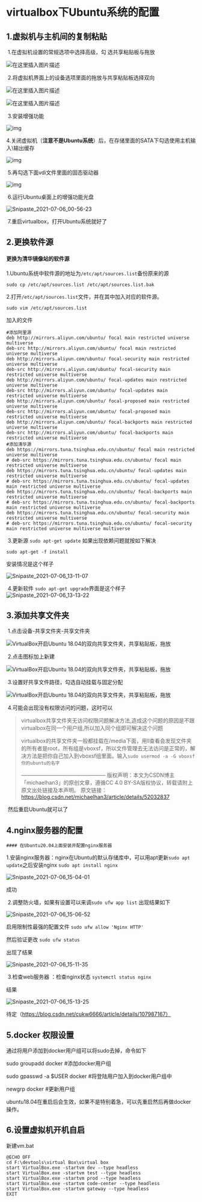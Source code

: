 # virtualbox下Ubuntu系统的配置





## 1.虚拟机与主机间的复制粘贴

​	1.在虚拟机设置的常规选项中选择高级，勾	选共享粘贴板与拖放

![在这里插入图片描述](https://img-blog.csdnimg.cn/20181030002107680.png?x-oss-process=image/watermark,type_ZmFuZ3poZW5naGVpdGk,shadow_10,text_aHR0cHM6Ly9ibG9nLmNzZG4ubmV0L2NoZW5neXExMTY=,size_16,color_FFFFFF,t_70#pic_center)

​	2.将虚拟机界面上的设备选项里面的拖放与共享粘贴板选择双向

![在这里插入图片描述](https://img-blog.csdnimg.cn/20181030004659238.png?x-oss-process=image/watermark,type_ZmFuZ3poZW5naGVpdGk,shadow_10,text_aHR0cHM6Ly9ibG9nLmNzZG4ubmV0L2NoZW5neXExMTY=,size_16,color_FFFFFF,t_70#pic_center)

![在这里插入图片描述](https://img-blog.csdnimg.cn/20181030004816512.png?x-oss-process=image/watermark,type_ZmFuZ3poZW5naGVpdGk,shadow_10,text_aHR0cHM6Ly9ibG9nLmNzZG4ubmV0L2NoZW5neXExMTY=,size_16,color_FFFFFF,t_70#pic_center)

​	3.安装增强功能

![img](https://www.pianshen.com/images/148/ccd0bed5d77a1f6b0a6c1b60a9b72a94.png)

​	4.关闭虚拟机（**注意不是Ubuntu系统**）后，在存储里面的SATA下勾选使用主机输入\输出缓存

![img](https://www.pianshen.com/images/803/f37b92be39a4e84c6b223ba482dce94b.png)



​	5.再勾选下面vdi文件里面的固态驱动器

![img](https://www.pianshen.com/images/803/f37b92be39a4e84c6b223ba482dce94b.png)

​	6.运行Ubuntu桌面上的增强功能光盘

![Snipaste_2021-07-06_00-56-23](D:\common\snipaste\save\Snipaste_2021-07-06_00-56-23.png)

​	7.重启virtualbox，打开Ubuntu系统就好了









## 2.更换软件源

#### 更换为清华镜像站的软件源

​	1.Ubuntu系统中软件源的地址为`/etc/apt/sources.list`备份原来的源 

```
sudo cp /etc/apt/sources.list /etc/apt/sources.list.bak
```



​	2.打开`/etc/apt/sources.list`文件，并在其中加入对应的软件源。

```
sudo vim /etc/apt/sources.list
```



加入的文件

```text
#添加阿里源
deb http://mirrors.aliyun.com/ubuntu/ focal main restricted universe multiverse
deb-src http://mirrors.aliyun.com/ubuntu/ focal main restricted universe multiverse
deb http://mirrors.aliyun.com/ubuntu/ focal-security main restricted universe multiverse
deb-src http://mirrors.aliyun.com/ubuntu/ focal-security main restricted universe multiverse
deb http://mirrors.aliyun.com/ubuntu/ focal-updates main restricted universe multiverse
deb-src http://mirrors.aliyun.com/ubuntu/ focal-updates main restricted universe multiverse
deb http://mirrors.aliyun.com/ubuntu/ focal-proposed main restricted universe multiverse
deb-src http://mirrors.aliyun.com/ubuntu/ focal-proposed main restricted universe multiverse
deb http://mirrors.aliyun.com/ubuntu/ focal-backports main restricted universe multiverse
deb-src http://mirrors.aliyun.com/ubuntu/ focal-backports main restricted universe multiverse
#添加清华源
deb https://mirrors.tuna.tsinghua.edu.cn/ubuntu/ focal main restricted universe multiverse
# deb-src https://mirrors.tuna.tsinghua.edu.cn/ubuntu/ focal main restricted universe multiverse
deb https://mirrors.tuna.tsinghua.edu.cn/ubuntu/ focal-updates main restricted universe multiverse
# deb-src https://mirrors.tuna.tsinghua.edu.cn/ubuntu/ focal-updates main restricted universe multiverse
deb https://mirrors.tuna.tsinghua.edu.cn/ubuntu/ focal-backports main restricted universe multiverse
# deb-src https://mirrors.tuna.tsinghua.edu.cn/ubuntu/ focal-backports main restricted universe multiverse
deb https://mirrors.tuna.tsinghua.edu.cn/ubuntu/ focal-security main restricted universe multiverse
# deb-src https://mirrors.tuna.tsinghua.edu.cn/ubuntu/ focal-security main restricted universe multiverse multiverse
```

​	3.更新源 `sudo apt-get update` 如果出现依赖问题就按如下解决

`sudo apt-get -f install`

安装情况是这个样子

![Snipaste_2021-07-06_13-11-07](D:\common\snipaste\save\Snipaste_2021-07-06_13-11-07.png)

​	4.更新软件 `sudo apt-get upgrade`界面是这个样子![Snipaste_2021-07-06_13-13-22](D:\common\snipaste\save\Snipaste_2021-07-06_13-13-22.png)









## 3.添加共享文件夹

​	1.点击设备-共享文件夹-共享文件夹

![VirtualBox开启Ubuntu 18.04的双向共享文件夹，共享粘贴板，拖放](https://www.linuxidc.com/upload/2020_02/20021612196611.png)

​	2.点击图标加上新建

![VirtualBox开启Ubuntu 18.04的双向共享文件夹，共享粘贴板，拖放](https://www.linuxidc.com/upload/2020_02/20021612196426.png)

​	3.设置好共享文件路径，勾选自动挂载与固定分配

![VirtualBox开启Ubuntu 18.04的双向共享文件夹，共享粘贴板，拖放](https://www.linuxidc.com/upload/2020_02/20021612205668.png)

​	4.可能会出现没有权限访问的问题，这时可以

> virtualbox共享文件夹无访问权限问题解决方法,造成这个问题的原因是不跟virtualbox在同一个用户组,所以加入同个组即可解决这个问题
>
> virtualbox的共享文件夹一般都挂载在/media下面，用ll查看会发现文件夹的所有者是root，所有组是vboxsf，所以文件管理去无法访问是正常的，解决方法是把你自己加入到vboxsf组里面。输入`sudo usermod -a -G vboxsf 你的ubuntu的名字`
>
> ————————————————
> 版权声明：本文为CSDN博主「michaelhan3」的原创文章，遵循CC 4.0 BY-SA版权协议，转载请附上原文出处链接及本声明。
> 原文链接：https://blog.csdn.net/michaelhan3/article/details/52032837

​	然后重启Ubuntu就可以了





## 4.nginx服务器的配置

	#### 在Ubuntu20.04上面安装并配置nginx服务器

​	1.安装nginx服务器：nginx在Ubuntu的默认存储库中，可以用apt更新`sudo apt update`之后安装nginx `sudo apt install nginx` 

![Snipaste_2021-07-06_15-04-01](D:\common\snipaste\save\Snipaste_2021-07-06_15-04-01.png)

成功

​	2.调整防火墙，如果有设置可以来调`sudo ufw app list`  出现结果如下

![Snipaste_2021-07-06_15-06-52](D:\common\snipaste\save\Snipaste_2021-07-06_15-06-52.png)

启用限制性最强的配置文件 `sudo ufw allow 'Nginx HTTP'` 

然后验证更改 `sudo ufw status`

出现了结果

![Snipaste_2021-07-06_15-11-35](D:\common\snipaste\save\Snipaste_2021-07-06_15-11-35.png)

​	3.检查web服务器 ：检查nginx状态  `systemctl status nginx`

结果

![Snipaste_2021-07-06_15-13-25](D:\common\snipaste\save\Snipaste_2021-07-06_15-13-25.png)

待定（https://blog.csdn.net/cukw6666/article/details/107987167）

## 5.docker 权限设置

通过将用户添加到docker用户组可以将sudo去掉，命令如下

sudo groupadd docker #添加docker用户组

sudo gpasswd -a $USER docker #将登陆用户加入到docker用户组中

newgrp docker #更新用户组

ubuntu18.04在重启后会生效，如果不是特别着急，可以先重启然后再做docker操作。

## 6.设置虚拟机开机自启

新建vm.bat

```
@ECHO OFF
cd F:\devtools\virtual Box\virtual box
start VirtualBox.exe -startvm dev --type headless
start VirtualBox.exe -startvm test --type headless
start VirtualBox.exe -startvm prod --type headless
start VirtualBox.exe -startvm code-center --type headless
start VirtualBox.exe -startvm gateway --type headless
EXIT

```








​	



